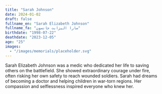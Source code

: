 ```yaml
---
title: "Sarah Johnson"
date: 2024-01-02
draft: false
fullname_en: "Sarah Elizabeth Johnson"
fullname_fa: "سارا الیزابت جانسون"
birthdate: "1998-07-22"
deathdate: "2023-12-05"
age: "25"
images:
  - "/images/memorials/placeholder.svg"
---
```


Sarah Elizabeth Johnson was a medic who dedicated her life to saving others on the battlefield. She showed extraordinary courage under fire, often risking her own safety to reach wounded soldiers. Sarah had dreams of becoming a doctor and helping children in war-torn regions. Her compassion and selflessness inspired everyone who knew her.